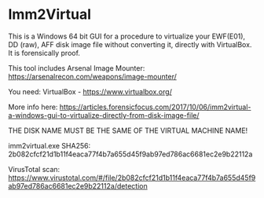 # Imm2Virtual

This is a Windows 64 bit GUI for a procedure to virtualize your EWF(E01), DD (raw), AFF disk image file without converting it, directly with VirtualBox. It is forensically proof.

This tool includes Arsenal Image Mounter:
https://arsenalrecon.com/weapons/image-mounter/

You need:
VirtualBox - https://www.virtualbox.org/

More info here: https://articles.forensicfocus.com/2017/10/06/imm2virtual-a-windows-gui-to-virtualize-directly-from-disk-image-file/

THE DISK NAME MUST BE THE SAME OF THE VIRTUAL MACHINE NAME!

imm2virtual.exe SHA256: 2b082cfcf21d1b11f4eaca77f4b7a655d45f9ab97ed786ac6681ec2e9b22112a

VirusTotal scan:
https://www.virustotal.com/#/file/2b082cfcf21d1b11f4eaca77f4b7a655d45f9ab97ed786ac6681ec2e9b22112a/detection
